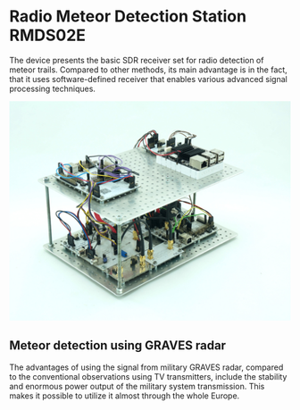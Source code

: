 # Radio Meteor Detection Station RMDS02E

The device presents the basic SDR receiver set for radio detection of meteor trails. Compared to other methods, its main advantage is in the fact, that it uses software-defined receiver that enables various advanced signal processing techniques.

![RMDS02E Station](https://raw.githubusercontent.com/bolidozor/RMDS/master/DOC/SRC/img/RMDS02E_Big.jpg "RMDS02E station")


## Meteor detection using GRAVES radar

The advantages of using the signal from military GRAVES radar, compared to the conventional observations using TV transmitters, include the stability and enormous power output of the military system transmission. This makes it possible to utilize it almost through the whole Europe.

